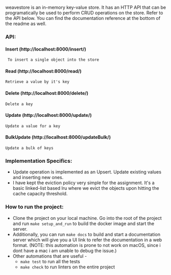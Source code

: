 weavestore is an in-memory key-value store. It has an HTTP API that can be programatically be used to perform CRUD operations on the store. Refer to the API below. You can find the documentation reference at the bottom of the readme as well.

### API:

#### Insert (http://localhost:8000/insert/)
``` To insert a single object into the store```
#### Read (http://localhost:8000/read/)
``` Retrieve a value by it's key ```
#### Delete (http://localhost:8000/delete/)
``` Delete a key ```
#### Update (http://localhost:8000/update/)
``` Update a value for a key ```
#### BulkUpdate (http://localhost:8000/updateBulk/)
``` Update a bulk of keys ```

### Implementation Specifics:
* Update operation is implemented as an Upsert. Update existing values and inserting new ones.
* I have kept the eviction policy very simple for the assignment. It's a basic linked-list based lru where we evict the objects upon hitting the cache capacity threshold.

### How to run the project:
* Clone the project on your local machine. Go into the root of the project and run `make setup_and_run` to build the docker image and start the server.
* Additionally, you can run `make docs` to build and start a documentation server which will give you a UI link to refer the documentation in a web format. (NOTE: this automation is prone to not work on macOS, since i dont have a mac i am unable to debug the issue.)
* Other automations that are useful -
    - `make test` to run all the tests
    - `make check` to run linters on the entire project
